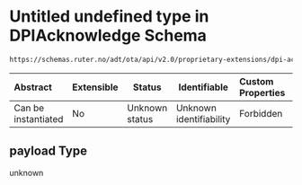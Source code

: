 # Untitled undefined type in DPIAcknowledge Schema

```txt
https://schemas.ruter.no/adt/ota/api/v2.0/proprietary-extensions/dpi-acknowledge.json#/examples/0/payload
```




| Abstract            | Extensible | Status         | Identifiable            | Custom Properties | Additional Properties | Access Restrictions | Defined In                                                                                                |
| :------------------ | ---------- | -------------- | ----------------------- | :---------------- | --------------------- | ------------------- | --------------------------------------------------------------------------------------------------------- |
| Can be instantiated | No         | Unknown status | Unknown identifiability | Forbidden         | Allowed               | none                | [dpi-acknowledge.json\*](../../schema/proprietary-extensions/dpi-acknowledge.json "open original schema") |

## payload Type

unknown
